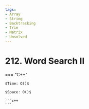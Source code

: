 ```yaml
---
tags:
- Array
- String
- Backtracking
- Trie
- Matrix
- Unsolved
---
```



# 212. Word Search II

=== "C++"

    $Time: O()$

    $Space: O()$

    ```c++
    ```